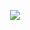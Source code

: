 <p align="center">
  <img src="https://cdn.discordapp.com/attachments/610986766240841750/913153221747417188/final.png"/>
</p>

